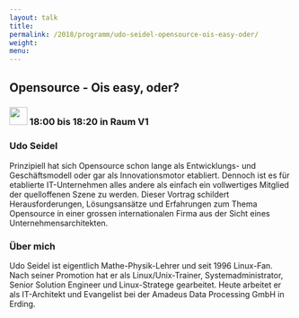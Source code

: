 ```yaml
---
layout: talk
title:
permalink: /2018/programm/udo-seidel-opensource-ois-easy-oder/
weight:
menu:
---
```

## Opensource - Ois easy, oder?

### <img height = "32" src="../../../images/talk.svg"> 18:00 bis 18:20 in Raum V1

### Udo Seidel

Prinzipiell hat sich Opensource schon lange als Entwicklungs- und Geschäftsmodell oder gar als Innovationsmotor etabliert. Dennoch ist es für etablierte IT-Unternehmen alles andere als einfach ein vollwertiges Mitglied der quelloffenen Szene zu werden. Dieser Vortrag schildert Herausforderungen, Lösungsansätze und Erfahrungen zum Thema Opensource in einer grossen internationalen Firma aus der Sicht eines Unternehmensarchitekten.

### Über mich

Udo Seidel ist eigentlich Mathe-Physik-Lehrer und seit 1996 Linux-Fan. Nach seiner Promotion hat er als Linux/Unix-Trainer, Systemadministrator, Senior Solution Engineer und Linux-Stratege gearbeitet. Heute arbeitet er als IT-Architekt und Evangelist bei der Amadeus Data Processing GmbH in Erding.

